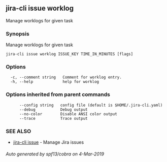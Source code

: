 ## jira-cli issue worklog

Manage worklogs for given task

### Synopsis

Manage worklogs for given task

```
jira-cli issue worklog ISSUE_KEY TIME_IN_MINUTES [flags]
```

### Options

```
  -c, --comment string   Comment for worklog entry.
  -h, --help             help for worklog
```

### Options inherited from parent commands

```
      --config string   config file (default is $HOME/.jira-cli.yaml)
      --debug           Debug output
      --no-color        Disable ANSI color output
      --trace           Trace output
```

### SEE ALSO

* [jira-cli issue](jira-cli_issue.md)	 - Manage Jira issues

###### Auto generated by spf13/cobra on 4-Mar-2019
